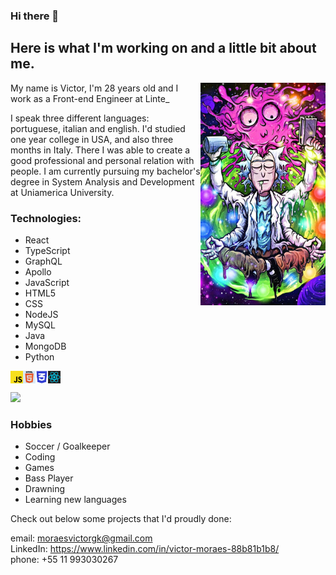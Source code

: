 ### Hi there 👋 
## Here is what I'm working on and a little bit about me. 
<img align = right src = "rickTranscending.jpg" width = 200px>
<p> My name is Victor, I'm 28 years old and I work as a Front-end Engineer at Linte_  <p>
<p> I speak three different languages: portuguese, italian and english. I'd studied one year college in USA, and also three months in Italy. There I was able to create a good professional and personal relation with people. I am currently pursuing my bachelor's degree in System Analysis and Development at Uniamerica University.<p>
  
  ### Technologies:
  - React
  - TypeScript
  - GraphQL
  - Apollo
  - JavaScript
  - HTML5
  - CSS
  - NodeJS
  - MySQL
  - Java
  - MongoDB
  - Python
  
<img align = left src="jsLogo.jpg" width = 20>
<img align = left src="logoHtml.jpg" width = 20>
<img align = left src="cssLogo.jpg" width = 20>
<img align = left src="reactLogo.jpg" width = 20><br><br>
  
  <div>
    <img =10px src="https://github-readme-stats.vercel.app/api?username=moraesvictor&show_icons=true&theme=radical"/>
   </div>
   
### Hobbies
 - Soccer / Goalkeeper
 - Coding
 - Games
 - Bass Player
 - Drawning
 - Learning new languages

  <p>Check out below some projects that I'd proudly done: <p>
  
 <span> email: moraesvictorgk@gmail.com </span><br>
 <span> LinkedIn: https://www.linkedin.com/in/victor-moraes-88b81b1b8/</span><br>
 <span> phone: +55 11 993030267</span>
  
 
  
